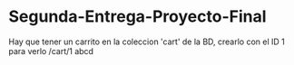 # Segunda-Entrega-Proyecto-Final
Hay que tener un carrito en la coleccion 'cart' de la BD, crearlo con el ID 1
para verlo /cart/1
 abcd
 